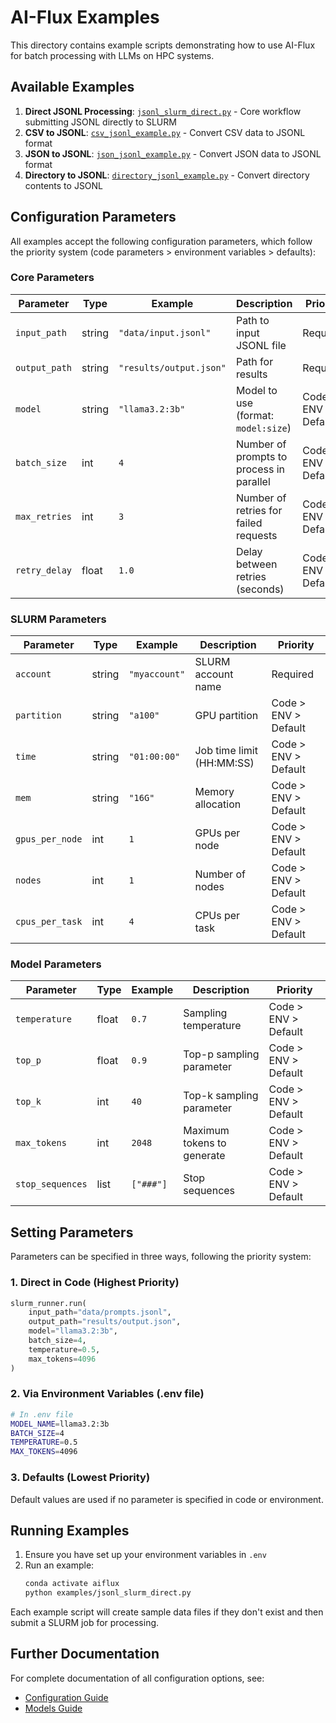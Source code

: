 # AI-Flux Examples

This directory contains example scripts demonstrating how to use AI-Flux for batch processing with LLMs on HPC systems.

## Available Examples

1. **Direct JSONL Processing**: [`jsonl_slurm_direct.py`](jsonl_slurm_direct.py) - Core workflow submitting JSONL directly to SLURM
2. **CSV to JSONL**: [`csv_jsonl_example.py`](csv_jsonl_example.py) - Convert CSV data to JSONL format
3. **JSON to JSONL**: [`json_jsonl_example.py`](json_jsonl_example.py) - Convert JSON data to JSONL format
4. **Directory to JSONL**: [`directory_jsonl_example.py`](directory_jsonl_example.py) - Convert directory contents to JSONL

## Configuration Parameters

All examples accept the following configuration parameters, which follow the priority system (code parameters > environment variables > defaults):

### Core Parameters

| Parameter | Type | Example | Description | Priority |
|-----------|------|---------|-------------|----------|
| `input_path` | string | `"data/input.jsonl"` | Path to input JSONL file | Required |
| `output_path` | string | `"results/output.json"` | Path for results | Required |
| `model` | string | `"llama3.2:3b"` | Model to use (format: `model:size`) | Code > ENV > Default |
| `batch_size` | int | `4` | Number of prompts to process in parallel | Code > ENV > Default |
| `max_retries` | int | `3` | Number of retries for failed requests | Code > ENV > Default |
| `retry_delay` | float | `1.0` | Delay between retries (seconds) | Code > ENV > Default |

### SLURM Parameters

| Parameter | Type | Example | Description | Priority |
|-----------|------|---------|-------------|----------|
| `account` | string | `"myaccount"` | SLURM account name | Required |
| `partition` | string | `"a100"` | GPU partition | Code > ENV > Default |
| `time` | string | `"01:00:00"` | Job time limit (HH:MM:SS) | Code > ENV > Default |
| `mem` | string | `"16G"` | Memory allocation | Code > ENV > Default |
| `gpus_per_node` | int | `1` | GPUs per node | Code > ENV > Default |
| `nodes` | int | `1` | Number of nodes | Code > ENV > Default |
| `cpus_per_task` | int | `4` | CPUs per task | Code > ENV > Default |

### Model Parameters

| Parameter | Type | Example | Description | Priority |
|-----------|------|---------|-------------|----------|
| `temperature` | float | `0.7` | Sampling temperature | Code > ENV > Default |
| `top_p` | float | `0.9` | Top-p sampling parameter | Code > ENV > Default |
| `top_k` | int | `40` | Top-k sampling parameter | Code > ENV > Default |
| `max_tokens` | int | `2048` | Maximum tokens to generate | Code > ENV > Default |
| `stop_sequences` | list | `["###"]` | Stop sequences | Code > ENV > Default |

## Setting Parameters

Parameters can be specified in three ways, following the priority system:

### 1. Direct in Code (Highest Priority)

```python
slurm_runner.run(
    input_path="data/prompts.jsonl",
    output_path="results/output.json",
    model="llama3.2:3b",
    batch_size=4,
    temperature=0.5,
    max_tokens=4096
)
```

### 2. Via Environment Variables (.env file)

```bash
# In .env file
MODEL_NAME=llama3.2:3b
BATCH_SIZE=4
TEMPERATURE=0.5
MAX_TOKENS=4096
```

### 3. Defaults (Lowest Priority)

Default values are used if no parameter is specified in code or environment.

## Running Examples

1. Ensure you have set up your environment variables in `.env`
2. Run an example:
   ```bash
   conda activate aiflux
   python examples/jsonl_slurm_direct.py
   ```

Each example script will create sample data files if they don't exist and then submit a SLURM job for processing.

## Further Documentation

For complete documentation of all configuration options, see:
- [Configuration Guide](../docs/CONFIGURATION.md)
- [Models Guide](../docs/MODELS.md) 